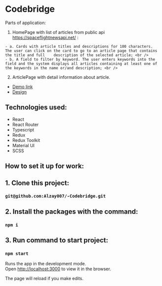 # Codebridge

Parts of application: 
  1. HomePage with list of articles from public api https://spaceflightnewsapi.net/ : <br />
 
    - a. Cards with article titles and descriptions for 100 characters. The user can click on the card to go to an article page that contains the title and full    description of the selected article; <br />
    - b. A field to filter by keyword. The user enters keywords into the field and the system displays all articles containing at least one of the keywords in the name or/and description; <br />

  2. ArticlePage with detail information about article.


- [Demo link](https://Alzay007.github.io/-Codebridge/)
- [Design](https://www.figma.com/file/h1veXmuEt84sT7PEZgF42K/Frontend_test?node-id=0%3A1&t=TW6rUR4fiImmCNXv-0)

## Technologies used:

- React
- React Router
- Typescript
- Redux
- Redux Toolkit
- Material UI
- SCSS

## How to set it up for work:

## 1. Clone this project:

### `git@github.com:Alzay007/-Codebridge.git`

## 2. Install the packages with the command:

### `npm i`

## 3. Run command to start project:

### `npm start`

Runs the app in the development mode.\
Open [http://localhost:3000](http://localhost:3000) to view it in the browser.

The page will reload if you make edits.
